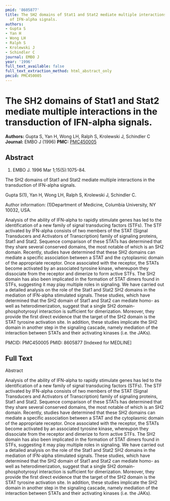 ```yaml
---
pmid: '8605877'
title: The SH2 domains of Stat1 and Stat2 mediate multiple interactions in the transduction
  of IFN-alpha signals.
authors:
- Gupta S
- Yan H
- Wong LH
- Ralph S
- Krolewski J
- Schindler C
journal: EMBO J
year: '1996'
full_text_available: false
full_text_extraction_method: html_abstract_only
pmcid: PMC450005
---
```


# The SH2 domains of Stat1 and Stat2 mediate multiple interactions in the transduction of IFN-alpha signals.
**Authors:** Gupta S, Yan H, Wong LH, Ralph S, Krolewski J, Schindler C
**Journal:** EMBO J (1996)
**PMC:** [PMC450005](https://www.ncbi.nlm.nih.gov/pmc/articles/PMC450005/)

## Abstract

1. EMBO J. 1996 Mar 1;15(5):1075-84.

The SH2 domains of Stat1 and Stat2 mediate multiple interactions in the 
transduction of IFN-alpha signals.

Gupta S(1), Yan H, Wong LH, Ralph S, Krolewski J, Schindler C.

Author information:
(1)Department of Medicine, Columbia University, NY 10032, USA.

Analysis of the ability of IFN-alpha to rapidly stimulate genes has led to the 
identification of a new family of signal transducing factors (STFs). The STF 
activated by IFN-alpha consists of two members of the STAT (Signal Transducers 
and Activators of Transcription) family of signaling proteins, Stat1 and Stat2. 
Sequence comparison of these STATs has determined that they share several 
conserved domains, the most notable of which is an SH2 domain. Recently, studies 
have determined that these SH2 domains can mediate a specific association 
between a STAT and the cytoplasmic domain of the appropriate receptor. Once 
associated with the receptor, the STATs become activated by an associated 
tyrosine kinase, whereupon they dissociate from the receptor and dimerize to 
form active STFs. The SH2 domain has also been implicated in the formation of 
STAT dimers found in STFs, suggesting it may play multiple roles in signaling. 
We have carried out a detailed analysis on the role of the Stat1 and Stat2 SH2 
domains in the mediation of IFN-alpha stimulated signals. These studies, which 
have determined that the SH2 domain of Stat1 and Stat2 can mediate homo- as well 
as heterodimerization, suggest that a single SH2 domain-phosphotyrosyl 
interaction is sufficient for dimerization. Moreover, they provide the first 
direct evidence that the target of the SH2 domain is the STAT tyrosine 
activation site. In addition, these studies implicate the SH2 domain in another 
step in the signaling cascade, namely mediation of the interaction between STATs 
and their activating kinases (i.e. the JAKs).

PMCID: PMC450005
PMID: 8605877 [Indexed for MEDLINE]

## Full Text

Abstract

Analysis of the ability of IFN-alpha to rapidly stimulate genes has led to the identification of a new family of signal transducing factors (STFs). The STF activated by IFN-alpha consists of two members of the STAT (Signal Transducers and Activators of Transcription) family of signaling proteins, Stat1 and Stat2. Sequence comparison of these STATs has determined that they share several conserved domains, the most notable of which is an SH2 domain. Recently, studies have determined that these SH2 domains can mediate a specific association between a STAT and the cytoplasmic domain of the appropriate receptor. Once associated with the receptor, the STATs become activated by an associated tyrosine kinase, whereupon they dissociate from the receptor and dimerize to form active STFs. The SH2 domain has also been implicated in the formation of STAT dimers found in STFs, suggesting it may play multiple roles in signaling. We have carried out a detailed analysis on the role of the Stat1 and Stat2 SH2 domains in the mediation of IFN-alpha stimulated signals. These studies, which have determined that the SH2 domain of Stat1 and Stat2 can mediate homo- as well as heterodimerization, suggest that a single SH2 domain-phosphotyrosyl interaction is sufficient for dimerization. Moreover, they provide the first direct evidence that the target of the SH2 domain is the STAT tyrosine activation site. In addition, these studies implicate the SH2 domain in another step in the signaling cascade, namely mediation of the interaction between STATs and their activating kinases (i.e. the JAKs).
